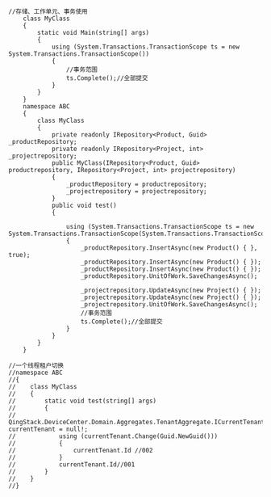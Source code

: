 ﻿``` 
//存储、工作单元、事务使用
    class MyClass
    {
        static void Main(string[] args)
        {
            using (System.Transactions.TransactionScope ts = new System.Transactions.TransactionScope())
            {
                //事务范围
                ts.Complete();//全部提交
            }
        }
    }
    namespace ABC
    {
        class MyClass
        {
            private readonly IRepository<Product, Guid> _productRepository;
            private readonly IRepository<Project, int> _projectrepository;
            public MyClass(IRepository<Product, Guid> productrepository, IRepository<Project, int> projectrepository)
            {
                _productRepository = productrepository;
                _projectrepository = projectrepository;
            }
            public void test()
            {

                using (System.Transactions.TransactionScope ts = new System.Transactions.TransactionScope(System.Transactions.TransactionScopeOption.RequiresNew))
                {
                    _productRepository.InsertAsync(new Product() { }, true);
                    _productRepository.InsertAsync(new Product() { });
                    _productRepository.InsertAsync(new Product() { });
                    _productRepository.UnitOfWork.SaveChangesAsync();

                    _projectrepository.UpdateAsync(new Project() { });
                    _projectrepository.UpdateAsync(new Project() { });
                    _projectrepository.UnitOfWork.SaveChangesAsync();
                    //事务范围
                    ts.Complete();//全部提交
                }
            }
        }
    }
```

```
//一个线程租户切换
//namespace ABC
//{
//    class MyClass
//    {
//        static void test(string[] args)
//        {
//            QingStack.DeviceCenter.Domain.Aggregates.TenantAggregate.ICurrentTenant currentTenant = null!;
//            using (currentTenant.Change(Guid.NewGuid()))
//            {
//                currentTenant.Id //002
//            }
//            currentTenant.Id//001
//        }
//    }
//}
```